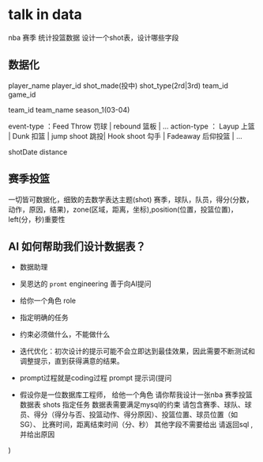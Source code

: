 # talk in data
nba 赛季 统计投篮数据 设计一个shot表，设计哪些字段
##  数据化

player_name
player_id
shot_made(投中)
shot_type(2rd|3rd)
team_id
game_id


team_id team_name season_1(03-04) 

event-type ：Feed Throw 罚球 | rebound 篮板 | ...
action-type ： Layup 上篮 | Dunk 扣篮  | jump shoot 跳投| Hook shoot 勾手  | Fadeaway 后仰投篮 | ...

shotDate
distance


## 赛季投篮

一切皆可数据化，细致的去数学表达主题(shot)
赛季，球队，队员，得分(分数，动作，原因，结果)，zone(区域，距离，坐标),position(位置，投篮位置)，left(分，秒)重要性


## AI 如何帮助我们设计数据表？
-  数据助理
- 吴恩达的 `promt`  engineering 善于向AI提问
 - 给你一个角色 role
 - 指定明确的任务
 - 约束必须做什么，不能做什么
 - 迭代优化：初次设计的提示可能不会立即达到最佳效果，因此需要不断测试和调整提示，直到获得满意的结果。
- prompt过程就是coding过程
 prompt 提示词(提问
 
 - 假设你是一位数据库工程师，   给他一个角色
  请你帮我设计一张nba 赛季投篮数据表 shots  指定任务
  数据表需要满足mysql的约束
  请包含赛季、球队、球员、得分（得分与否、投篮动作、得分原因）、投篮位置、球员位置（如SG）、
  比赛时间，距离结束时间（分、秒）
  其他字段不需要给出
  请返回sql , 并给出原因
 
 
 
 )